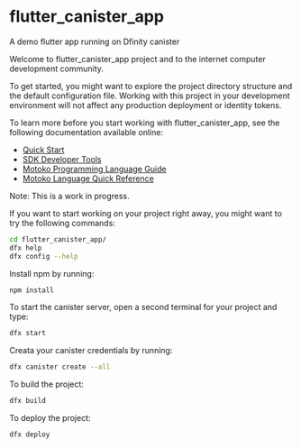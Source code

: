 # flutter_canister_app
A demo flutter app running on Dfinity canister

Welcome to flutter_canister_app project and to the internet computer development community.

To get started, you might want to explore the project directory structure and the default configuration file. Working with this project in your development environment will not affect any production deployment or identity tokens.

To learn more before you start working with flutter_canister_app, see the following documentation available online:

- [Quick Start](https://sdk.dfinity.org/docs/quickstart/quickstart-intro.html)
- [SDK Developer Tools](https://sdk.dfinity.org/docs/developers-guide/sdk-guide.html)
- [Motoko Programming Language Guide](https://sdk.dfinity.org/docs/language-guide/motoko.html)
- [Motoko Language Quick Reference](https://sdk.dfinity.org/docs/language-guide/language-manual.html)

Note: This is a work in progress.

If you want to start working on your project right away, you might want to try the following commands:

```bash
cd flutter_canister_app/
dfx help
dfx config --help
```

Install npm by running:

```bash
npm install
```

To start the canister server, open a second terminal for your project and type:

```bash
dfx start
```
Creata your canister credentials by running:

```bash
dfx canister create --all
```

To build the project:

```bash
dfx build
```

To deploy the project:

```bash
dfx deploy
```


